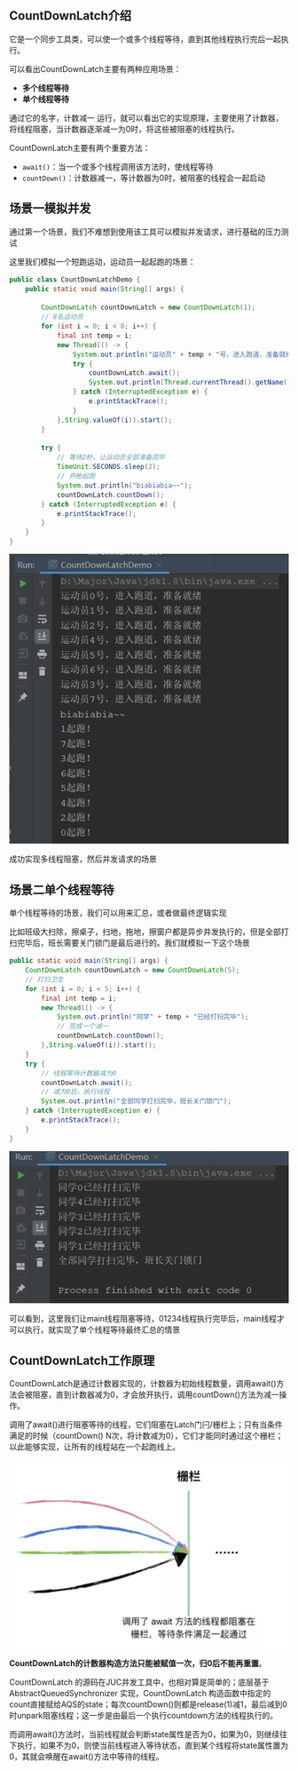 ## CountDownLatch介绍

它是一个同步工具类，可以使一个或多个线程等待，直到其他线程执行完后一起执行。

可以看出CountDownLatch主要有两种应用场景：

- **多个线程等待**
- **单个线程等待**

通过它的名字，计数减一 运行，就可以看出它的实现原理，主要使用了计数器，将线程阻塞，当计数器逐渐减一为0时，将这些被阻塞的线程执行。

CountDownLatch主要有两个重要方法：

- `await()`：当一个或多个线程调用该方法时，使线程等待
- `countDown()`：计数器减一，等计数器为0时，被阻塞的线程会一起启动

## 场景一模拟并发

通过第一个场景，我们不难想到使用该工具可以模拟并发请求，进行基础的压力测试

这里我们模拟一个短跑运动，运动员一起起跑的场景：

```java
public class CountDownLatchDemo {
    public static void main(String[] args) {

        CountDownLatch countDownLatch = new CountDownLatch(1);
        // 8名运动员
        for (int i = 0; i < 8; i++) {
            final int temp = i;
            new Thread(() -> {
                System.out.println("运动员" + temp + "号，进入跑道，准备就绪");
                try {
                    countDownLatch.await();
                    System.out.println(Thread.currentThread().getName() + "起跑！");
                } catch (InterruptedException e) {
                    e.printStackTrace();
                }
            },String.valueOf(i)).start();
        }

        try {
            // 等待2秒，让运动员全部准备完毕
            TimeUnit.SECONDS.sleep(2);
            // 开枪起跑
            System.out.println("biabiabia~~");
            countDownLatch.countDown();
        } catch (InterruptedException e) {
            e.printStackTrace();
        }
    }
}
```

![image-20210120142058703](image/image-20210120142058703.png)

成功实现多线程阻塞，然后并发请求的场景

## 场景二单个线程等待

单个线程等待的场景，我们可以用来汇总，或者做最终逻辑实现

比如班级大扫除，擦桌子，扫地，拖地，擦窗户都是异步并发执行的，但是全部打扫完毕后，班长需要关门锁门是最后进行的。我们就模拟一下这个场景

```java
public static void main(String[] args) {
    CountDownLatch countDownLatch = new CountDownLatch(5);
    // 打扫卫生
    for (int i = 0; i < 5; i++) {
        final int temp = i;
        new Thread(() -> {
            System.out.println("同学" + temp + "已经打扫完毕");
            // 完成一个减一
            countDownLatch.countDown();
        },String.valueOf(i)).start();
    }
    try {
        // 线程等待计数器减为0
        countDownLatch.await();
        // 减为0后，执行线程
        System.out.println("全部同学打扫完毕，班长关门锁门");
    } catch (InterruptedException e) {
        e.printStackTrace();
    }
}
```

![image-20210120142858862](image/image-20210120142858862.png)

可以看到，这里我们让main线程阻塞等待，01234线程执行完毕后，main线程才可以执行，就实现了单个线程等待最终汇总的情景

## CountDownLatch工作原理

CountDownLatch是通过计数器实现的，计数器为初始线程数量，调用await()方法会被阻塞，直到计数器减为0，才会放开执行，调用countDown()方法为减一操作。

调用了await()进行阻塞等待的线程，它们阻塞在Latch门闩/栅栏上；只有当条件满足的时候（countDown() N次，将计数减为0），它们才能同时通过这个栅栏；以此能够实现，让所有的线程站在一个起跑线上。

![image-20210120143343367](image/image-20210120143343367.png)

**CountDownLatch的计数器构造方法只能被赋值一次，归0后不能再重置**。

CountDownLatch 的源码在JUC并发工具中，也相对算是简单的；底层基于 AbstractQueuedSynchronizer 实现，CountDownLatch 构造函数中指定的count直接赋给AQS的state；每次countDown()则都是release(1)减1，最后减到0时unpark阻塞线程；这一步是由最后一个执行countdown方法的线程执行的。

而调用await()方法时，当前线程就会判断state属性是否为0，如果为0，则继续往下执行，如果不为0，则使当前线程进入等待状态，直到某个线程将state属性置为0，其就会唤醒在await()方法中等待的线程。